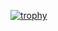 [![trophy](https://github-profile-trophy.vercel.app/?username=JakobDev)](https://github.com/ryo-ma/github-profile-trophy)
